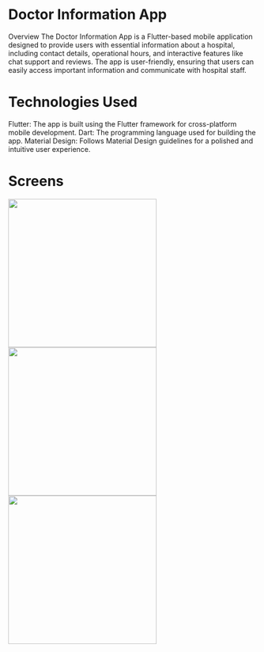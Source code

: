 # Doctor Information App

Overview
The Doctor Information App is a Flutter-based mobile application designed to provide users with essential information about a hospital, including contact details, operational hours, and interactive features like chat support and reviews. The app is user-friendly, ensuring that users can easily access important information and communicate with hospital staff.

# Technologies Used
Flutter: The app is built using the Flutter framework for cross-platform mobile development.
Dart: The programming language used for building the app.
Material Design: Follows Material Design guidelines for a polished and intuitive user experience.


# Screens
<img src="https://github.com/user-attachments/assets/a930b409-9806-40a2-81e0-87866b3dcc1a" width="300">
<img src="https://github.com/user-attachments/assets/77849775-2b4a-4e41-9f6f-c7e52e4532d5
" width="300">
<img src="https://github.com/user-attachments/assets/a930b409-9806-40a2-81e0-87866b3dcc1a" width="300">
